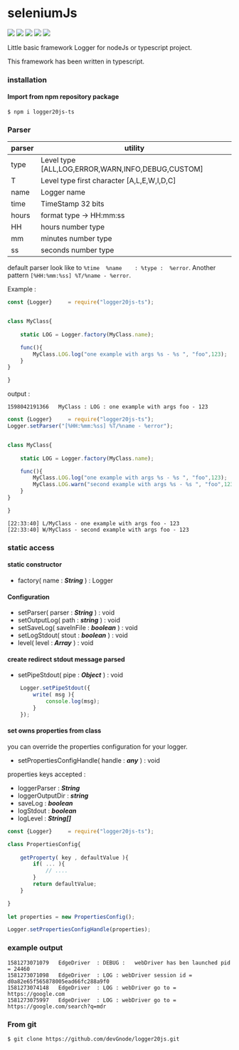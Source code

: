 # seleniumJs

<img src="https://img.shields.io/badge/Git version-1.0.0-yellowgreen"/> <img src="https://img.shields.io/github/languages/top/devGnode/SeleniumJs"/> <img src="https://img.shields.io/badge/Javascript-ES2020-yellow"/> <img src="https://img.shields.io/npm/v/logger20js-ts"/> <img src="https://img.shields.io/node/v/logger20js-ts"/>

Little basic framework Logger for nodeJs or typescript project.

This framework has been written in typescript.
 
### installation 

#### Import from npm repository package

``
$ npm i logger20js-ts
``

### Parser


parser   | utility   
------------ | -------------    
type        |  Level type [ALL,LOG,ERROR,WARN,INFO,DEBUG,CUSTOM]
T           | Level type first character [A,L,E,W,I,D,C]
name        | Logger name
time        | TimeStamp 32 bits
hours       | format type &rarr; HH:mm:ss
HH          | hours number type
mm          | minutes number type
ss          | seconds number type

default parser look like to `%time	%name	 : %type :	%error`.
Another pattern `[%HH:%mm:%ss] %T/%name - %error`.
  
Example :

```javascript
const {Logger}     = require("logger20js-ts");


class MyClass{
    
    static LOG = Logger.factory(MyClass.name);

    func(){
        MyClass.LOG.log("one example with args %s - %s ", "foo",123); 
    }    
}

}
```

output :

````text
1598042191366   MyClass : LOG : one example with args foo - 123
````

```javascript
const {Logger}     = require("logger20js-ts");
Logger.setParser("[%HH:%mm:%ss] %T/%name - %error");


class MyClass{
    
    static LOG = Logger.factory(MyClass.name);

    func(){
        MyClass.LOG.log("one example with args %s - %s ", "foo",123);
        MyClass.LOG.warn("second example with args %s - %s ", "foo",123);
    }    
}

}
```

````text
[22:33:40] L/MyClass - one example with args foo - 123
[22:33:40] W/MyClass - second example with args foo - 123
````

### static access

#### static constructor 

- factory( name : ***String***  ) : Logger

#### Configuration

- setParser( parser : ***String*** ) : void
- setOutputLog( path : ***string*** ) : void
- setSaveLog( saveInFile : ***boolean*** ) : void
- setLogStdout( stout : ***boolean*** ) : void
- level( level : ***Array*** ) : void

#### create redirect stdout message parsed

- setPipeStdout( pipe : ***Object*** ) : void

```javascript
    Logger.setPipeStdout({
        write( msg ){
            console.log(msg);
        }   
    });
```
    
#### set owns properties from class

you can override the properties configuration for your logger.

- setPropertiesConfigHandle( handle : ***any*** ) : void

properties keys accepted :

- loggerParser : ***String*** 
- loggerOutputDir  : ***string***
- saveLog : ***boolean*** 
- logStdout : ***boolean***
- logLevel : ***String[]*** 
            
```javascript
const {Logger}     = require("logger20js-ts");

class PropertiesConfig{
    
    getProperty( key , defaultValue ){
        if( ... ){
            // ....
        }
        return defaultValue;
    }   

}
   
let properties = new PropertiesConfig();

Logger.setPropertiesConfigHandle(properties);

```

### example output

```
1581273071079	EdgeDriver	: DEBUG :	webDriver has ben launched pid = 24460
1581273071098	EdgeDriver	: LOG :	webDriver session id = d0a82e65f565878005ead66fc288a9f0
1581273074148	EdgeDriver	: LOG :	webDriver go to = https://google.com
1581273075997	EdgeDriver	: LOG :	webDriver go to = https://google.com/search?q=mdr
```

### From git

``
$ git clone https://github.com/devGnode/logger20js.git
``